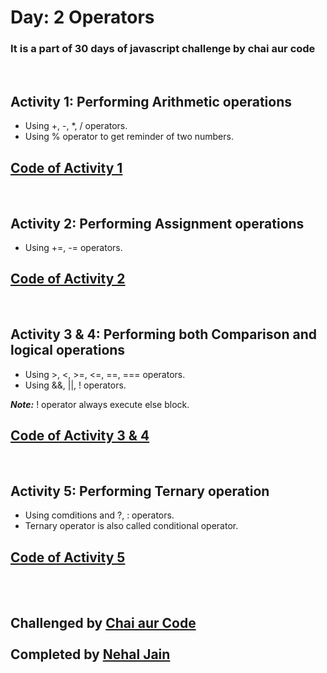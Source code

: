 # Day: 2 Operators 

### It is a part of 30 days of javascript challenge by chai aur code

<br>

## Activity 1: Performing Arithmetic operations
- Using +, -, *, / operators.
- Using % operator to get reminder of two numbers. 

## [Code of Activity 1](Task_1_to_5.js)

<br>

## Activity 2: Performing Assignment operations 
- Using +=, -= operators.

## [Code of Activity 2](Task_6_and_7.js)

<br>

## Activity 3 & 4: Performing both Comparison and logical operations 
- Using >, <, >=, <=, ==, === operators.
- Using &&, ||, ! operators.

**_Note:_** ! operator always execute else block.

## [Code of Activity 3 & 4](Task_8_to_13.js)

<br>

## Activity 5: Performing Ternary operation 
- Using comditions and ?, : operators.
- Ternary operator is also called conditional operator.

## [Code of Activity 5](Task_14.js)

<br>
<br>

## Challenged by [Chai aur Code](https://github.com/hiteshchoudhary)<br> <br>Completed by [Nehal Jain](https://github.com/thebraudalf)